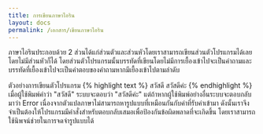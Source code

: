 ```yaml
---
title: การเขียนภาษาไอริน
layout: docs
permalink: /เอกสาร/เขียนภาษาไอริน
---
```

ภาษาไอรินประกอบด้วย 2 ส่วนได้แก่ส่วนตัวและส่วนหัวโดยเราสามารถเขียนส่วนตัวโปรแกรมได้เลยโดยไม่มีส่วนหัวก็ได้ โดยส่วนตัวโปรแกรมนั้นบรรทัดที่เขียนโดยไม่มีการเยื้องเข้าไปจะเป็นคำถามและบรรทัดที่เยื้องเข้าไปจะเป็นคำตอบของคำถามหากมีเยื้องเข้าไปตามลำดับ  

ตัวอย่างการเขียนตัวโปรแกรม
{% highlight text %}
สวัสดี
  สวัสดีค่ะ
{% endhighlight %}
เมื่อผู้ใช้พิมพ์คำว่า "สวัสดี" ระบบจะตอบว่า "สวัสดีค่ะ" แต่ถ้าหากผู้ใช้พิมพ์อย่างอื่นระบบจะตอบกลับมาว่า Error เนื่องจากตัวแปลภาษาไม่สามารถหารูปแบบที่เหมือนกันกับค่าที่รับค่าเข้ามา ดังนั้นเราจึงจำเป็นต้องให้โปรแกรมมีคำสั่งสำหรับตอบกลับเสมอเพื่อป้องกันข้อผิดพลาดที่จะเกิดขึ้น โดยเราสามารถใช้นิพจน์ช่วยในการจดจำรูปแบบได้  
